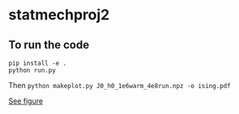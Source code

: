 # statmechproj2

## To run the code
```
pip install -e .
python run.py
```

Then
`python makeplot.py J0_h0_1e6warm_4e8run.npz -o ising.pdf`

[See figure](ising.pdf)